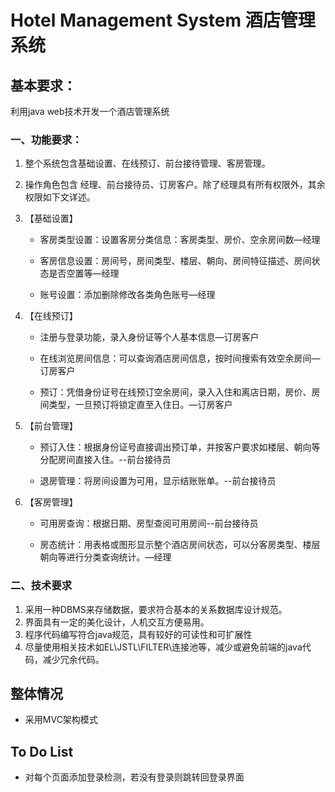 # Hotel Management System 酒店管理系统

## 基本要求：

利用java web技术开发一个酒店管理系统
### 一、功能要求：
 1. 整个系统包含基础设置、在线预订、前台接待管理、客房管理。
 2. 操作角色包含 经理、前台接待员、订房客户。除了经理具有所有权限外，其余权限如下文详述。
 3. 【基础设置】

	+ 客房类型设置：设置客房分类信息：客房类型、房价、空余房间数—经理

	+  客房信息设置：房间号，房间类型、楼层、朝向、房间特征描述、房间状态是否空置等—经理

	+  账号设置：添加删除修改各类角色账号—经理
 4. 【在线预订】
	+  注册与登录功能，录入身份证等个人基本信息—订房客户

	+  在线浏览房间信息：可以查询酒店房间信息，按时间搜索有效空余房间—订房客户

	+  预订：凭借身份证号在线预订空余房间，录入入住和离店日期，房价、房间类型，一旦预订将锁定直至入住日。—订房客户

 5. 【前台管理】

	+  预订入住：根据身份证号直接调出预订单，并按客户要求如楼层、朝向等分配房间直接入住。--前台接待员

	+  退房管理：将房间设置为可用，显示结账账单。--前台接待员

 6. 【客房管理】

	+ 可用房查询：根据日期、房型查阅可用房间--前台接待员

	+  房态统计：用表格或图形显示整个酒店房间状态，可以分客房类型、楼层朝向等进行分类查询统计。—经理

### 二、技术要求

 1. 采用一种DBMS来存储数据，要求符合基本的关系数据库设计规范。
 2. 界面具有一定的美化设计，人机交互方便易用。
 3. 程序代码编写符合java规范，具有较好的可读性和可扩展性
 4. 尽量使用相关技术如EL\JSTL\FILTER\连接池等，减少或避免前端的java代码，减少冗余代码。




## 整体情况
 - 采用MVC架构模式


## To Do List

 - 对每个页面添加登录检测，若没有登录则跳转回登录界面

